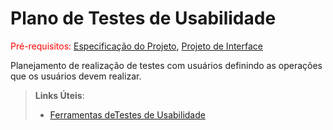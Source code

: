 # Plano de Testes de Usabilidade

<span style="color:red">Pré-requisitos: <a href="2-Especificação do Projeto.md"> Especificação do Projeto</a></span>, <a href="3-Projeto de Interface.md"> Projeto de Interface</a>

Planejamento de realização de testes com usuários definindo as operações que os usuários devem realizar.

> **Links Úteis**:
> - [Ferramentas deTestes de Usabilidade](https://www.usability.gov/how-to-and-tools/resources/templates.html)